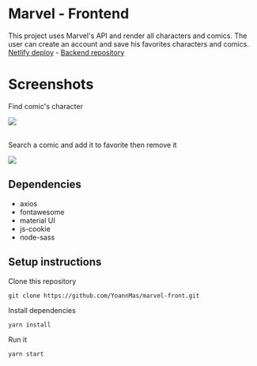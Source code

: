 # Marvel - Frontend

This project uses Marvel's API and render all characters and comics. The user can create an account and save his favorites characters and comics.
<br/>
<a href="https://marvel-yoann.netlify.app/">Netlify deploy</a> - <a href="https://github.com/YoannMas/marvel-back.git">Backend repository</a>

# Screenshots

Find comic's character

<img src="./src/assets/marvel_3.gif">
<br/>
<br/>

Search a comic and add it to favorite then remove it

<img src="./src/assets/marvel_2.gif">

## Dependencies

- axios
- fontawesome
- material UI
- js-cookie
- node-sass

## Setup instructions

Clone this repository 

```
git clone https://github.com/YoannMas/marvel-front.git
```

Install dependencies

```
yarn install
```

Run it

```
yarn start
```
